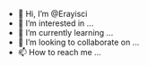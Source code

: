 - 👋 Hi, I’m @Erayisci
- 👀 I’m interested in ...
- 🌱 I’m currently learning ...
- 💞️ I’m looking to collaborate on ...
- 📫 How to reach me ...

<!---
Erayisci/Erayisci is a ✨ special ✨ repository because its `README.md` (this file) appears on your GitHub profile.
You can click the Preview link to take a look at your changes.
--->
